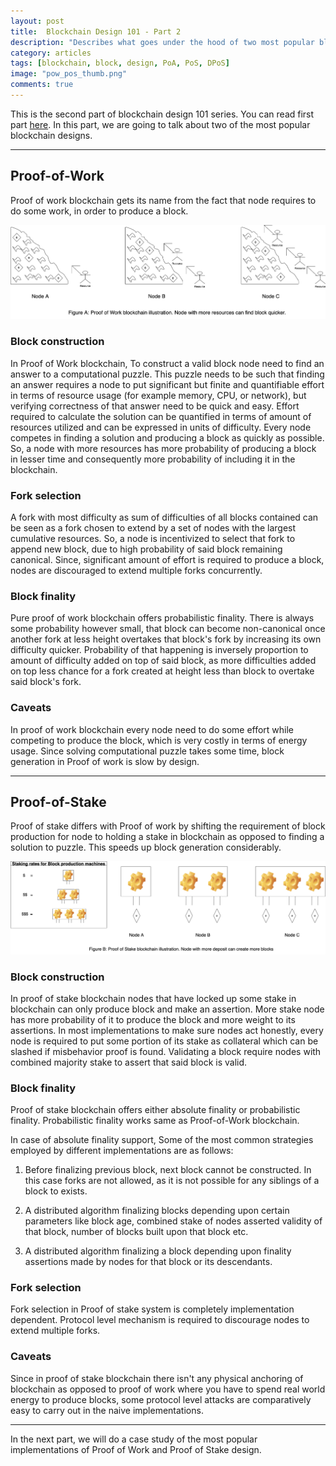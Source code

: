 ```yaml
---
layout: post
title:  Blockchain Design 101 - Part 2
description: "Describes what goes under the hood of two most popular blockchain designs Proof-of-Work and Proof-of-Stake."
category: articles
tags: [blockchain, block, design, PoA, PoS, DPoS]
image: "pow_pos_thumb.png"
comments: true
---
```


This is the second part of blockchain design 101 series. You can read first part [here](/articles/2020/05/08/blockchain-designing-101-1/). In this part, we are going to talk about two of the most popular blockchain designs.

-----------

## Proof-of-Work

Proof of work blockchain gets its name from the fact that node requires to do some work, in order to produce a block.

<img src="/public/images/pow.png" alt="Proof of work illustration" style="width:800px;"/>

### Block construction

In Proof of Work blockchain, To construct a valid block node need to find an answer to a computational puzzle. This puzzle needs to be such that finding an answer requires a node to put significant but finite and quantifiable effort in terms of resource usage (for example memory, CPU, or network), but verifying correctness of that answer need to be quick and easy. Effort required to calculate the solution can be quantified in terms of amount of resources utilized and can be expressed in units of difficulty. Every node competes in finding a solution and producing a block as quickly as possible. So, a node with more resources has more probability of producing a block in lesser time and consequently more probability of including it in the blockchain.

### Fork selection

A fork with most difficulty as sum of difficulties of all blocks contained can be seen as a fork chosen to extend by a set of nodes with the largest cumulative resources. So, a node is incentivized to select that fork to append new block, due to high probability of said block remaining canonical. Since, significant amount of effort is required to produce a block, nodes are discouraged to extend multiple forks concurrently.

### Block finality

Pure proof of work blockchain offers probabilistic finality. There is always some probability however small, that block can become non-canonical once another fork at less height overtakes that block's fork by increasing its own difficulty quicker. Probability of that happening is inversely proportion to amount of difficulty added on top of said block, as more difficulties added on top less chance for a fork created at height less than block to overtake said block's fork.

### Caveats

In proof of work blockchain every node need to do some effort while competing to produce the block, which is very costly in terms of energy usage. Since solving computational puzzle takes some time, block generation in Proof of work is slow by design.

-----------

## Proof-of-Stake

Proof of stake differs with Proof of work by shifting the requirement of block production for node to holding a stake in blockchain as opposed to finding a solution to puzzle. This speeds up block generation considerably.

<img src="/public/images/pos.png" alt="Proof of stake illustration" style="width:800px;"/>

### Block construction

In proof of stake blockchain nodes that have locked up some stake in blockchain can only produce block and make an assertion. More stake node has more probability of it to produce the block and more weight to its assertions. In most implementations to make sure nodes act honestly, every node is required to put some portion of its stake as collateral which can be slashed if misbehavior proof is found. Validating a block require nodes with combined majority stake to assert that said block is valid.

### Block finality

Proof of stake blockchain offers either absolute finality or probabilistic finality. Probabilistic finality works same as Proof-of-Work blockchain.

In case of absolute finality support, Some of the most common strategies employed by different implementations are as follows:

1. Before finalizing previous block, next block cannot be constructed. In this case forks are not allowed, as it is not possible for any siblings of a block to exists.

2. A distributed algorithm finalizing blocks depending upon certain parameters like block age, combined stake of nodes asserted validity of that block, number of blocks built upon that block etc.

3. A distributed algorithm finalizing a block depending upon finality assertions made by nodes for that block or its descendants.

### Fork selection

Fork selection in Proof of stake system is completely implementation dependent. Protocol level mechanism is required to discourage nodes to extend multiple forks.

### Caveats

Since in proof of stake blockchain there isn't any physical anchoring of blockchain as opposed to proof of work where you have to spend real world energy to produce blocks, some protocol level attacks are comparatively easy to carry out in the naive implementations.

-----------

In the next part, we will do a case study of the most popular implementations of Proof of Work and Proof of Stake design.
